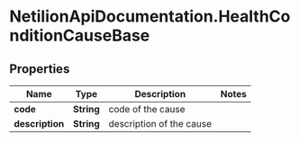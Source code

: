 # NetilionApiDocumentation.HealthConditionCauseBase

## Properties
Name | Type | Description | Notes
------------ | ------------- | ------------- | -------------
**code** | **String** | code of the cause | 
**description** | **String** | description of the cause | 


